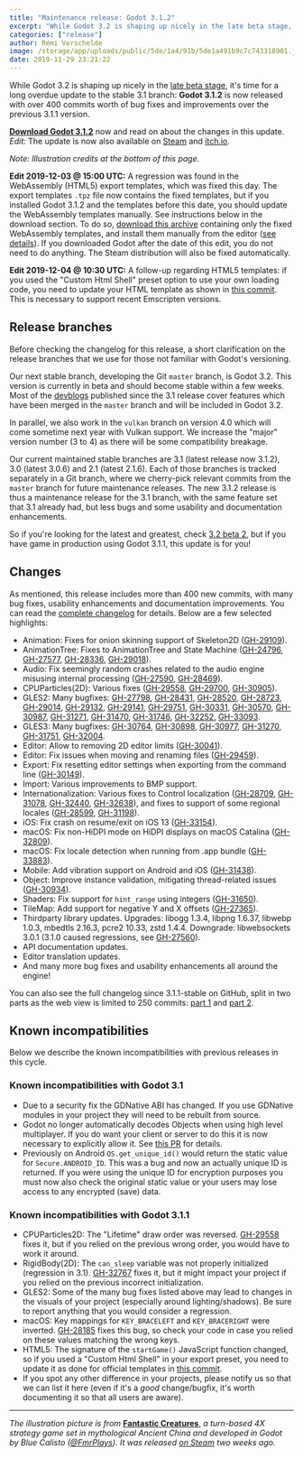 ```yaml
---
title: "Maintenance release: Godot 3.1.2"
excerpt: "While Godot 3.2 is shaping up nicely in the late beta stage, it's time for a long overdue update to the stable 3.1 branch: Godot 3.1.2 is now released with over 400 commits worth of bug fixes and improvements over the previous 3.1.1 version."
categories: ["release"]
author: Rémi Verschelde
image: /storage/app/uploads/public/5de/1a4/91b/5de1a491b9c7c743318901.jpg
date: 2019-11-29 23:21:22
---
```


While Godot 3.2 is shaping up nicely in the [late beta stage](/article/dev-snapshot-godot-3-2-beta-2), it's time for a long overdue update to the stable 3.1 branch: **Godot 3.1.2** is now released with over 400 commits worth of bug fixes and improvements over the previous 3.1.1 version.

[**Download Godot 3.1.2**](/download) now and read on about the changes in this update.
<br />*Edit:* The update is now also available on [Steam](https://store.steampowered.com/app/404790/Godot_Engine/) and [itch.io](https://godotengine.itch.io/godot).

*Note: Illustration credits at the bottom of this page.*

**Edit 2019-12-03 @ 15:00 UTC:** A regression was found in the WebAssembly (HTML5) export templates, which was fixed this day. The export templates `.tpz` file now contains the fixed templates, but if you installed Godot 3.1.2 and the templates before this date, you should update the WebAssembly templates manually. See instructions below in the download section. To do so, [download this archive](https://github.com/godotengine/godot-builds/releases/3.1.2/hotfix/Godot_v3.1.2-stable_fixed_webassembly_templates.tpz) containing only the fixed WebAssembly templates, and install them manually from the editor ([see details](https://downloads.tuxfamily.org/godotengine/3.1.2/hotfix-README.txt)). If you downloaded Godot after the date of this edit, you do not need to do anything. The Steam distribution will also be fixed automatically.

**Edit 2019-12-04 @ 10:30 UTC:** A follow-up regarding HTML5 templates: if you used the "Custom Html Shell" preset option to use your own loading code, you need to update your HTML template as shown in [this commit](https://github.com/godotengine/godot/commit/0587df4aa5f2977350cc80b1522cdc1e483c4515). This is necessary to support recent Emscripten versions.

## Release branches

Before checking the changelog for this release, a short clarification on the release branches that we use for those not familiar with Godot's versioning.

Our next stable branch, developing the Git `master` branch, is Godot 3.2. This version is currently in beta and should become stable within a few weeks. Most of the [devblogs](/devblog) published since the 3.1 release cover features which have been merged in the `master` branch and will be included in Godot 3.2.

In parallel, we also work in the `vulkan` branch on version 4.0 which will come sometime next year with Vulkan support. We increase the "major" version number (3 to 4) as there will be some compatibility breakage.

Our current maintained stable branches are 3.1 (latest release now 3.1.2), 3.0 (latest 3.0.6) and 2.1 (latest 2.1.6). Each of those branches is tracked separately in a Git branch, where we cherry-pick relevant commits from the `master` branch for future maintenance releases. The new 3.1.2 release is thus a maintenance release for the 3.1 branch, with the same feature set that 3.1 already had, but less bugs and some usability and documentation enhancements.

So if you're looking for the latest and greatest, check [3.2 beta 2](/article/dev-snapshot-godot-3-2-beta-2), but if you have game in production using Godot 3.1.1, this update is for you!

## Changes

As mentioned, this release includes more than 400 new commits, with many bug fixes, usability enhancements and documentation improvements. You can read the [complete changelog](https://github.com/godotengine/godot-builds/releases/3.1.2-Godot_v3.1.2-stable_changelog.txt) for details. Below are a few selected highlights:

- Animation: Fixes for onion skinning support of Skeleton2D ([GH-29109](https://github.com/godotengine/godot/pull/29109)).
- AnimationTree: Fixes to AnimationTree and State Machine ([GH-24796](https://github.com/godotengine/godot/pull/24796), [GH-27577](https://github.com/godotengine/godot/pull/27577),  [GH-28336](https://github.com/godotengine/godot/pull/28336), [GH-29018](https://github.com/godotengine/godot/pull/29018)).
- Audio: Fix seemingly random crashes related to the audio engine misusing internal processing ([GH-27590](https://github.com/godotengine/godot/issues/27590), [GH-28469](https://github.com/godotengine/godot/pull/28469/files)).
- CPUParticles(2D): Various fixes ([GH-29558](https://github.com/godotengine/godot/pull/29558), [GH-29700](https://github.com/godotengine/godot/pull/29700]),  [GH-30905](https://github.com/godotengine/godot/pull/30905)).
- GLES2: Many bugfixes: [GH-27798](https://github.com/godotengine/godot/pull/27798), [GH-28431](https://github.com/godotengine/godot/pull/28431), [GH-28520](https://github.com/godotengine/godot/pull/28520), [GH-28723](https://github.com/godotengine/godot/pull/28723), [GH-29014](https://github.com/godotengine/godot/pull/29014), [GH-29132](https://github.com/godotengine/godot/pull/29132), [GH-29141](https://github.com/godotengine/godot/pull/29141), [GH-29751](https://github.com/godotengine/godot/pull/29751), [GH-30331](https://github.com/godotengine/godot/pull/30331), [GH-30570](https://github.com/godotengine/godot/pull/30570), [GH-30987](https://github.com/godotengine/godot/pull/30987), [GH-31271](https://github.com/godotengine/godot/pull/31271), [GH-31470](https://github.com/godotengine/godot/pull/31470), [GH-31746](https://github.com/godotengine/godot/pull/31746), [GH-32252](https://github.com/godotengine/godot/pull/32252), [GH-33093](https://github.com/godotengine/godot/pull/33093).
- GLES3: Many bugfixes: [GH-30764](https://github.com/godotengine/godot/pull/30764), [GH-30898](https://github.com/godotengine/godot/pull/30898), [GH-30977](https://github.com/godotengine/godot/pull/30977), [GH-31270](https://github.com/godotengine/godot/pull/31270), [GH-31751](https://github.com/godotengine/godot/pull/31751), [GH-32004](https://github.com/godotengine/godot/pull/32004).
- Editor: Allow to removing 2D editor limits ([GH-30041](https://github.com/godotengine/godot/pull/30041)).
- Editor: Fix issues when moving and renaming files ([GH-29459](https://github.com/godotengine/godot/pull/29459)).
- Export: Fix resetting editor settings when exporting from the command line ([GH-30149](https://github.com/godotengine/godot/issues/30149)).
- Import: Various improvements to BMP support.
- Internationalization: Various fixes to Control localization ([GH-28709](https://github.com/godotengine/godot/pull/28709), [GH-31078](https://github.com/godotengine/godot/pull/31078), [GH-32440](https://github.com/godotengine/godot/pull/32440), [GH-32638](https://github.com/godotengine/godot/pull/32638)), and fixes to support of some regional locales ([GH-28599](https://github.com/godotengine/godot/pull/28599), [GH-31198](https://github.com/godotengine/godot/pull/31198)).
- iOS: Fix crash on resume/exit on iOS 13 ([GH-33154](https://github.com/godotengine/godot/pull/33154)).
- macOS: Fix non-HiDPI mode on HiDPI displays on macOS Catalina ([GH-32809](https://github.com/godotengine/godot/pull/32809)).
- macOS: Fix locale detection when running from .app bundle ([GH-33883](https://github.com/godotengine/godot/pull/33883)).
- Mobile: Add vibration support on Android and iOS ([GH-31438](https://github.com/godotengine/godot/pull/31438)).
- Object: Improve instance validation, mitigating thread-related issues ([GH-30934](https://github.com/godotengine/godot/pull/30934)).
- Shaders: Fix support for `hint_range` using integers ([GH-31650](https://github.com/godotengine/godot/pull/31650)).
- TileMap: Add support for negative Y and X offsets ([GH-27365](https://github.com/godotengine/godot/pull/27365)).
- Thirdparty library updates. Upgrades: libogg 1.3.4, libpng 1.6.37, libwebp 1.0.3, mbedtls 2.16.3, pcre2 10.33, zstd 1.4.4. Downgrade: libwebsockets 3.0.1 (3.1.0 caused regressions, see [GH-27560](https://github.com/godotengine/godot/issues/27560)).
- API documentation updates.
- Editor translation updates.
- And many more bug fixes and usability enhancements all around the engine!

You can also see the full changelog since 3.1.1-stable on GitHub, split in two parts as the web view is limited to 250 commits: [part 1](https://github.com/godotengine/godot/compare/3.1.1-stable...8f3fea20580b55cf4eea94e1585c31d08380997c) and [part 2](https://github.com/godotengine/godot/compare/8f3fea20580b55cf4eea94e1585c31d08380997c...3.1.2-stable).

## <a id="known-incompatibilites"></a>Known incompatibilities

Below we describe the known incompatibilities with previous releases in this cycle.

### Known incompatibilities with Godot 3.1

* Due to a security fix the GDNative ABI has changed. If you use GDNative modules in your project they will need to be rebuilt from source.
* Godot no longer automatically decodes Objects when using high level multiplayer. If you do want your client or server to do this it is now necessary to explicitly allow it. See [this PR](https://github.com/godotengine/godot/pull/27485) for details.
* Previously on Android `OS.get_unique_id()` would return the static value for `Secure.ANDROID_ID`. This was a bug and now an actually unique ID is returned. If you were using the unique ID for encryption purposes you must now also check the original static value or your users may lose access to any encrypted (save) data.

### Known incompatibilities with Godot 3.1.1

* CPUParticles2D: The "Lifetime" draw order was reversed. [GH-29558](https://github.com/godotengine/godot/pull/29558) fixes it, but if you relied on the previous wrong order, you would have to work it around.
* RigidBody(2D): The `can_sleep` variable was not properly initialized (regression in 3.1). [GH-32767](https://github.com/godotengine/godot/pull/32767) fixes it, but it might impact your project if you relied on the previous incorrect initialization.
* GLES2: Some of the many bug fixes listed above may lead to changes in the visuals of your project (especially around lighting/shadows). Be sure to report anything that you would consider a regression.
* macOS: Key mappings for `KEY_BRACELEFT` and `KEY_BRACERIGHT` were inverted. [GH-28185](https://github.com/godotengine/godot/pull/28185) fixes this bug, so check your code in case you relied on these values matching the wrong keys.
* HTML5: The signature of the `startGame()` JavaScript function changed, so if you used a "Custom Html Shell" in your export preset, you need to update it as done for official templates in [this commit](https://github.com/godotengine/godot/commit/0587df4aa5f2977350cc80b1522cdc1e483c4515).
* If you spot any other difference in your projects, please notify us so that we can list it here (even if it's a *good* change/bugfix, it's worth documenting it so that all users are aware).

-----

*The illustration picture is from* [**Fantastic Creatures**](https://store.steampowered.com/app/1002440/Fantastic_Creatures/), *a turn-based 4X strategy game set in mythological Ancient China and developed in Godot by Blue Calisto ([@FmrPlays](https://twitter.com/FmrPlays)). It was released [on Steam](https://store.steampowered.com/app/1002440/Fantastic_Creatures/) two weeks ago.*
